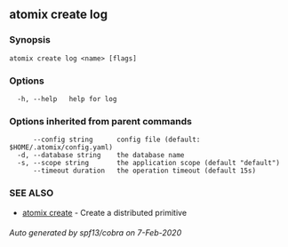 ## atomix create log



### Synopsis



```
atomix create log <name> [flags]
```

### Options

```
  -h, --help   help for log
```

### Options inherited from parent commands

```
      --config string      config file (default: $HOME/.atomix/config.yaml)
  -d, --database string    the database name
  -s, --scope string       the application scope (default "default")
      --timeout duration   the operation timeout (default 15s)
```

### SEE ALSO

* [atomix create](atomix_create.md)	 - Create a distributed primitive

###### Auto generated by spf13/cobra on 7-Feb-2020
